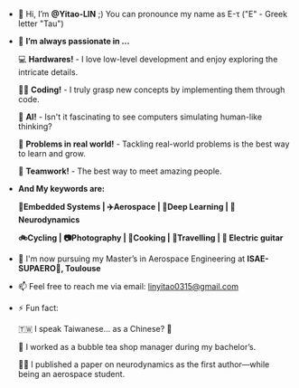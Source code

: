 - 👋 Hi, I’m **@Yitao-LIN** ;) You can pronounce my name as E-τ ("E" - Greek letter "Tau")
- 👀 **I’m always passionate in ...**

  💻 **Hardwares!** - I love low-level development and enjoy exploring the intricate details.

  👨‍💻 **Coding!** - I truly grasp new concepts by implementing them through code.

  🤖 **AI!** - Isn't it fascinating to see computers simulating human-like thinking?

  🚩 **Problems in real world!** - Tackling real-world problems is the best way to learn and grow.
  
  🤝 **Teamwork!** - The best way to meet amazing people.

- **And My keywords are:**

  **🔋Embedded Systems | ✈️Aerospace | 🤖Deep Learning | 🧠Neurodynamics**
  
  **🚲Cycling | 📷Photography | 🍳Cooking | 🧳Travelling | 🎸 Electric guitar**

- 🏫 I'm now pursuing my Master’s in Aerospace Engineering at **ISAE-SUPAERO🚀, Toulouse**
- 📫 Feel free to reach me via email: linyitao0315@gmail.com
- ⚡ Fun fact: 

    🇹🇼 I speak Taiwanese… as a Chinese? 🤔

  🧋 I worked as a bubble tea shop manager during my bachelor’s.

  👨‍⚕️ I published a paper on neurodynamics as the first author—while being an aerospace student.
